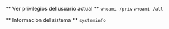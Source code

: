 ** Ver privilegios del usuario actual **
`whoami /priv`
`whoami /all`

** Información del sistema **
`systeminfo`



